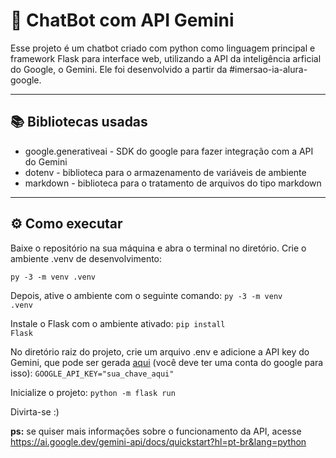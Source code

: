 <h1>🤖 ChatBot com API Gemini</h1>

Esse projeto é um chatbot criado com python como linguagem principal e framework Flask para interface web, utilizando a API da inteligência arficial do Google, o Gemini. Ele foi desenvolvido a partir da #imersao-ia-alura-google.

---
<h2>📚 Bibliotecas usadas</h2>
<ul>
    <li>google.generativeai - SDK do google para fazer integração com a API do Gemini</li>
    <li>dotenv - biblioteca para o armazenamento de variáveis de ambiente</li>
    <li>markdown - biblioteca para o tratamento de arquivos do tipo markdown</li> 
</ul>

---

<h2>⚙️ Como executar</h2>
Baixe o repositório na sua máquina e abra o terminal no diretório.  Crie o ambiente .venv de desenvolvimento:

<code>py -3 -m venv .venv</code>

Depois, ative o ambiente com o seguinte comando:
<code>py -3 -m venv .venv</code>

Instale o Flask com o ambiente ativado:
<code>pip install Flask</code>

No diretório raiz do projeto, crie um arquivo .env e adicione a API key do Gemini, que pode ser gerada <a href="https://aistudio.google.com/app/apikey">aqui</a> (você deve ter uma conta do google para isso):
<code>GOOGLE_API_KEY="sua_chave_aqui"</code>

Inicialize o projeto:
<code>python -m flask run</code>

Divirta-se :)

<strong>ps:</strong> se quiser mais informações sobre o funcionamento da API, acesse https://ai.google.dev/gemini-api/docs/quickstart?hl=pt-br&lang=python